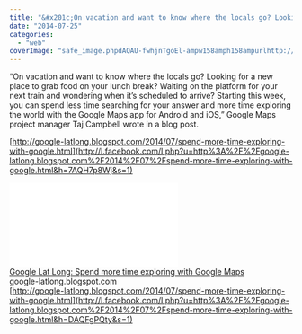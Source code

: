 ```yaml
---
title: "&#x201c;On vacation and want to know where the locals go? Looking for a new place to gr..."
date: "2014-07-25"
categories: 
  - "web"
coverImage: "safe_image.phpdAQAU-fwhjnTgoEl-ampw158amph158ampurlhttp://2.bp_.blogspot.com/-lC2hK09HsEQ/U9A35A4IQRI/AAAAAAAADF0/ghP8e_BxZ3M/s1600/Explore+7.png"
---
```


“On vacation and want to know where the locals go? Looking for a new place to grab food on your lunch break? Waiting on the platform for your next train and wondering when it’s scheduled to arrive? Starting this week, you can spend less time searching for your answer and more time exploring the world with the Google Maps app for Android and iOS,” Google Maps project manager Taj Campbell wrote in a blog post.  
  
[http://google-latlong.blogspot.com/2014/07/spend-more-time-exploring-with-google.html](http://l.facebook.com/l.php?u=http%3A%2F%2Fgoogle-latlong.blogspot.com%2F2014%2F07%2Fspend-more-time-exploring-with-google.html&h=7AQH7p8Wj&s=1)  
  
[![](images/safe_image.php?d=AQAU-fwhjnTgoEl-&w=158&h=158&url=http%3A%2F%2F2.bp.blogspot.com%2F-lC2hK09HsEQ%2FU9A35A4IQRI%2FAAAAAAAADF0%2FghP8e_BxZ3M%2Fs1600%2FExplore%2B7.png)](http://l.facebook.com/l.php?u=http%3A%2F%2Fgoogle-latlong.blogspot.com%2F2014%2F07%2Fspend-more-time-exploring-with-google.html&h=iAQHY7GFS&s=1)  
[Google Lat Long: Spend more time exploring with Google Maps](http://l.facebook.com/l.php?u=http%3A%2F%2Fgoogle-latlong.blogspot.com%2F2014%2F07%2Fspend-more-time-exploring-with-google.html&h=xAQFFd5xF&s=1)  
google-latlong.blogspot.com  
[http://google-latlong.blogspot.com/2014/07/spend-more-time-exploring-with-google.html](http://l.facebook.com/l.php?u=http%3A%2F%2Fgoogle-latlong.blogspot.com%2F2014%2F07%2Fspend-more-time-exploring-with-google.html&h=DAQFgPQty&s=1)
